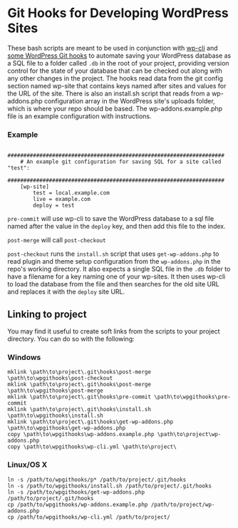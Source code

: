 # Git Hooks for Developing WordPress Sites

These bash scripts are meant to be used in conjunction with [wp-cli](http://wp-cli.org/) and [some WordPress Git hooks](https://github.com/enderandpeter/wpgithooks) to automate saving your WordPress database as a SQL file to a folder called `.db` in the root of your project, providing version control for the state of your database that can be checked out along with any other changes in the project. The hooks read data from the git config section named wp-site that contains keys named after sites and values for the URL of the site. There is also an install.sh script that reads from a wp-addons.php configuration array in the WordPress site's uploads folder, which is where your repo should be based. The wp-addons.example.php file is an example configuration with instructions.

### Example
		####################################################################
		# An example git configuration for saving SQL for a site called "test":
		####################################################################
		[wp-site]
			test = local.example.com
			live = example.com
			deploy = test

`pre-commit` will use wp-cli to save the WordPress database to a sql file named after the value in the
`deploy` key, and then add this file to the index.

`post-merge` will call `post-checkout`

`post-checkout` runs the `install.sh` script that uses `get-wp-addons.php` to read plugin and theme setup configuration from the `wp-addons.php` in the repo's working directory. It also expects a single SQL file in the `.db` folder to have a filename for a key naming one of your wp-sites. It then uses wp-cli to load the database from the file and then searches for the old site URL and replaces it with the `deploy` site URL.

## Linking to project
You may find it useful to create soft links from the scripts to your project directory. You can do so with the following:

### Windows
    mklink \path\to\project\.git\hooks\post-merge \path\to\wpgithooks\post-checkout
    mklink \path\to\project\.git\hooks\post-merge \path\to\wpgithooks\post-merge
    mklink \path\to\project\.git\hooks\pre-commit \path\to\wpgithooks\pre-commit
    mklink \path\to\project\.git\hooks\install.sh \path\to\wpgithooks\install.sh
    mklink \path\to\project\.git\hooks\get-wp-addons.php \path\to\wpgithooks\get-wp-addons.php
    copy \path\to\wpgithooks\wp-addons.example.php \path\to\project\wp-addons.php
    copy \path\to\wpgithooks\wp-cli.yml \path\to\project\

### Linux/OS X
    ln -s /path/to/wpgithooks/p* /path/to/project/.git/hooks
    ln -s /path/to/wpgithooks/install.sh /path/to/project/.git/hooks
    ln -s /path/to/wpgithooks/get-wp-addons.php /path/to/project/.git/hooks
    cp /path/to/wpgithooks/wp-addons.example.php /path/to/project/wp-addons.php
    cp /path/to/wpgithooks/wp-cli.yml /path/to/project/
